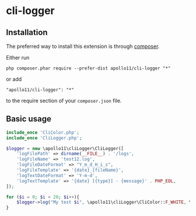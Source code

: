 # cli-logger

Installation
------------

The preferred way to install this extension is through [composer](http://getcomposer.org/download/).

Either run

```
php composer.phar require --prefer-dist apollo11/cli-logger "*"
```

or add

```
"apollo11/cli-logger": "*"
```

to the require section of your `composer.json` file.

## Basic usage ##

```php
include_once 'CliColor.php';
include_once 'CliLogger.php';

$logger = new \apollo11\cliLogger\CliLogger([
    'logFilePath' => dirname(__FILE__) . '/logs',
    'logFileName' => 'test12.log',
    'logFileDateFormat' => "Y_m_d_H_i_s",
    'logFileTemplate' => '{date}_{fileName}',
    'logTextDateFormat' => 'Y-m-d',
    'logTextTemplate' => '{date} [{type}] - {message}' . PHP_EOL,
]);

for ($i = 0; $i < 20; $i++){
    $logger->log("My test $i", \apollo11\cliLogger\CliColor::F_WHITE, \apollo11\cliLogger\CliColor::B_GREEN);
}

```
